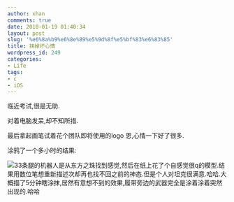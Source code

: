 ```yaml
---
author: xhan
comments: true
date: 2010-01-19 01:40:34
layout: post
slug: '%e6%8a%b9%e6%8e%89%e5%9d%8f%e5%bf%83%e6%83%85'
title: 抹掉坏心情
wordpress_id: 249
categories:
- Life
tags:
- c
- iOS
---
```


临近考试,很是无助.

对着电脑发呆,却不知所措.

最后拿起画笔试着花个团队即将使用的logo 恩,心情一下好了很多.

涂鸦了一个多小时的结果:


[![](http://ixhan.com/wp-content/uploads/2010/01/LOGOiphoneTeam.jpg)](http://ixhan.com/wp-content/uploads/2010/01/LOGOiphoneTeam.jpg)33条腿的机器人是从东方之珠找到感觉,然后在纸上花了个自感觉很q的模型.结果用数位笔想重新描述次却再也找不回之前的神态.但是个人对坦克很满意.哈哈.大概描了5分钟瞎涂抹,居然有意想不到的效果,履带旁边的武器完全是涂着涂着突然出现的.哈哈
